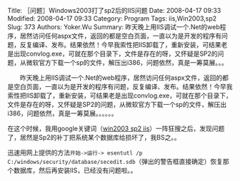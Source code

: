 ﻿Title: ［问题］Windows2003打了sp2后的IIS问题
Date: 2008-04-17 09:33
Modified: 2008-04-17 09:33
Category: Program
Tags: iis,Win2003,sp2
Slug: 373
Authors: Yoker.Wu
Summary: 
    昨天晚上用IIS调试一个.Net的web程序，居然访问任何aspx文件，返回的都是空白页面，一直以为是开发的程序有问题，反复编译、发布。结果依然！今早我索性把IIS卸载了，重新安装，可结果老是出现convlog.exe，可就在那个目录下，文件是存在的呀，又怀疑是SP2的问题，从微软官方下载一个sp的文件，解压出i386，问题依然，真是一筹莫展。。。

　　昨天晚上用IIS调试一个.Net的web程序，居然访问任何aspx文件，返回的都是空白页面，一直以为是开发的程序有问题，反复编译、发布。结果依然！今早我索性把IIS卸载了，重新安装，可结果老是出现convlog.exe，可就在那个目录下，文件是存在的呀，又怀疑是SP2的问题，从微软官方下载一个sp的文件，解压出i386，问题依然，真是一筹莫展。。。。。。

在这个时候，我用google关键词（[win2003 sp2 iis](http://www.google.com/search?complete=1&hl=zh-CN&newwindow=1&q=win2003+sp2+iis&btnG=Google+%E6%90%9C%E7%B4%A2&meta=&aq=-1&oq=)）一阵狂搜之后，发现问题了，居然是Sp2的补丁把系统某个数据库给损坏了，我BS之。。

迅速用网上提供的方法`开始->运行-> esentutl /p C:/windows/security/database/secedit.sdb`（弹出的警告框直接确定）恢复那个数据库，然后再安装IIS，已经没有问题啦。。